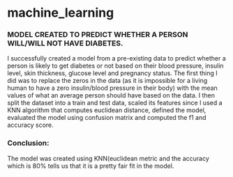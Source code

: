 # machine_learning

### MODEL CREATED TO PREDICT WHETHER A PERSON WILL/WILL NOT HAVE DIABETES.
I successfully created a model from a pre-existing data to predict whether a person is likely to get diabetes or not based on their blood pressure, insulin level, skin thickness, glucose level and pregnancy status.
The first thing I did was to replace the zeros in the data (as it is impossible for a living human to have a zero insulin/blood pressure in their body) with the mean values of what an average person should have based on the data.
I then split the dataset into a train and test data, scaled its features since I used a KNN algorithm that computes euclidean distance, defined the model, evaluated the model using confusion matrix and computed the f1 and accuracy score.
### Conclusion:
The model was created using KNN(euclidean metric and the accuracy which is 80% tells us that it is a pretty fair fit in the model.
